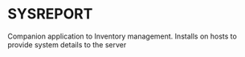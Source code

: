 # SYSREPORT

Companion application to Inventory management. Installs on hosts to provide system details to the server
